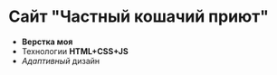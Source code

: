 <div>
  <h1>Сайт "Частный кошачий приют"</h1>
  <ul>
    <li><b>Верстка моя</b></li>
    <li>Технологии <b>HTML+CSS+JS</b></li>
    <li><i>Адаптивный</i> дизайн</li>
  </ul>
</div>
